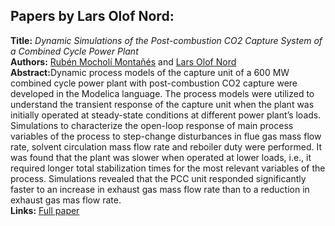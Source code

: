 <h2>Papers by Lars Olof Nord:</h2>
<p>
<b>Title:</b> <i> Dynamic Simulations of the Post-combustion CO2 Capture System of a Combined Cycle Power Plant </i> <br />
<b>Authors:</b> <a href="../authors/author_182.html">Rubén Mocholí Montañés</a> and <a href="../authors/author_200.html">Lars Olof Nord</a><br />
<b>Abstract:</b>Dynamic process models of the capture unit of a 600 MW combined cycle power plant with post-combustion CO2 capture were developed in the Modelica language. The process models were utilized to understand the transient response of the capture unit when the plant was initially operated at steady-state conditions at different power plant’s loads. Simulations to characterize the open-loop response of main process variables of the process to step-change disturbances in flue gas mass flow rate, solvent circulation mass flow rate and reboiler duty were performed. It was found that the plant was slower when operated at lower loads, i.e., it required longer total stabilization times for the most relevant variables of the process. Simulations revealed that the PCC unit responded significantly faster to an increase in exhaust gas mass flow rate than to a reduction in exhaust gas mas flow rate.<br />
<b>Links:</b> <a href="../submissions/ecp17132111_MocholimontanesNord.pdf">Full paper</a></p>